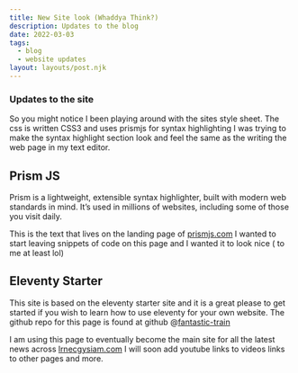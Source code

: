 ```yaml
---
title: New Site look (Whaddya Think?)
description: Updates to the blog
date: 2022-03-03
tags:
  - blog
  - website updates
layout: layouts/post.njk
---
```


### Updates to the site

So you might notice I been playing around with the sites style sheet. The css is written CSS3 and uses prismjs for syntax highlighting I was trying to make the syntax highlight section look and feel the same as the writing the web page in my text editor.

## Prism JS

Prism is a lightweight, extensible syntax highlighter, built with modern web standards in mind. It’s used in millions of websites, including some of those you visit daily.

This is the text that lives on the landing page of [prismjs.com](https://prismjs.com/) I wanted to start leaving snippets of code on this page and I wanted it to look nice ( to me at least lol) 

## Eleventy Starter 

This site is based on the eleventy starter site and it is a great please to get started if you wish to learn how to use eleventy for your own website. The github repo for this page is found at github  @[fantastic-train](https://github.com/lrnecgcysiam/fantastic-train)

I am using this page to eventually become the main site for all the latest news across [lrnecgysiam.com](https://lrnecgysiam.com) I will soon add youtube links to videos links to other pages and more.

